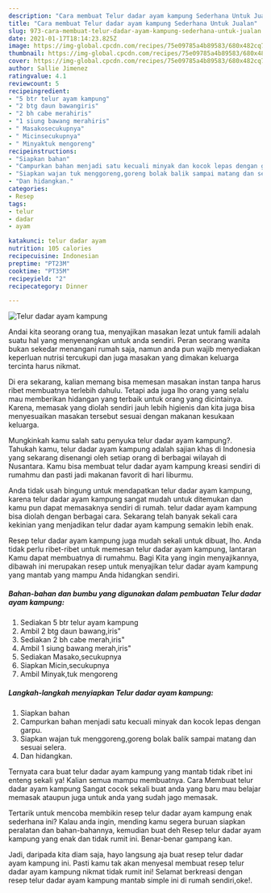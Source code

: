 ```yaml
---
description: "Cara membuat Telur dadar ayam kampung Sederhana Untuk Jualan"
title: "Cara membuat Telur dadar ayam kampung Sederhana Untuk Jualan"
slug: 973-cara-membuat-telur-dadar-ayam-kampung-sederhana-untuk-jualan
date: 2021-01-17T18:14:23.825Z
image: https://img-global.cpcdn.com/recipes/75e09785a4b89583/680x482cq70/telur-dadar-ayam-kampung-foto-resep-utama.jpg
thumbnail: https://img-global.cpcdn.com/recipes/75e09785a4b89583/680x482cq70/telur-dadar-ayam-kampung-foto-resep-utama.jpg
cover: https://img-global.cpcdn.com/recipes/75e09785a4b89583/680x482cq70/telur-dadar-ayam-kampung-foto-resep-utama.jpg
author: Sallie Jimenez
ratingvalue: 4.1
reviewcount: 5
recipeingredient:
- "5 btr telur ayam kampung"
- "2 btg daun bawangiris"
- "2 bh cabe merahiris"
- "1 siung bawang merahiris"
- " Masakosecukupnya"
- " Micinsecukupnya"
- " Minyaktuk mengoreng"
recipeinstructions:
- "Siapkan bahan"
- "Campurkan bahan menjadi satu kecuali minyak dan kocok lepas dengan garpu."
- "Siapkan wajan tuk menggoreng,goreng bolak balik sampai matang dan sesuai selera."
- "Dan hidangkan."
categories:
- Resep
tags:
- telur
- dadar
- ayam

katakunci: telur dadar ayam 
nutrition: 105 calories
recipecuisine: Indonesian
preptime: "PT23M"
cooktime: "PT35M"
recipeyield: "2"
recipecategory: Dinner

---
```



![Telur dadar ayam kampung](https://img-global.cpcdn.com/recipes/75e09785a4b89583/680x482cq70/telur-dadar-ayam-kampung-foto-resep-utama.jpg)

Andai kita seorang orang tua, menyajikan masakan lezat untuk famili adalah suatu hal yang menyenangkan untuk anda sendiri. Peran seorang  wanita bukan sekedar menangani rumah saja, namun anda pun wajib menyediakan keperluan nutrisi tercukupi dan juga masakan yang dimakan keluarga tercinta harus nikmat.

Di era  sekarang, kalian memang bisa memesan masakan instan tanpa harus ribet membuatnya terlebih dahulu. Tetapi ada juga lho orang yang selalu mau memberikan hidangan yang terbaik untuk orang yang dicintainya. Karena, memasak yang diolah sendiri jauh lebih higienis dan kita juga bisa menyesuaikan masakan tersebut sesuai dengan makanan kesukaan keluarga. 



Mungkinkah kamu salah satu penyuka telur dadar ayam kampung?. Tahukah kamu, telur dadar ayam kampung adalah sajian khas di Indonesia yang sekarang disenangi oleh setiap orang di berbagai wilayah di Nusantara. Kamu bisa membuat telur dadar ayam kampung kreasi sendiri di rumahmu dan pasti jadi makanan favorit di hari liburmu.

Anda tidak usah bingung untuk mendapatkan telur dadar ayam kampung, karena telur dadar ayam kampung sangat mudah untuk ditemukan dan kamu pun dapat memasaknya sendiri di rumah. telur dadar ayam kampung bisa diolah dengan berbagai cara. Sekarang telah banyak sekali cara kekinian yang menjadikan telur dadar ayam kampung semakin lebih enak.

Resep telur dadar ayam kampung juga mudah sekali untuk dibuat, lho. Anda tidak perlu ribet-ribet untuk memesan telur dadar ayam kampung, lantaran Kamu dapat membuatnya di rumahmu. Bagi Kita yang ingin menyajikannya, dibawah ini merupakan resep untuk menyajikan telur dadar ayam kampung yang mantab yang mampu Anda hidangkan sendiri.

<!--inarticleads1-->

##### Bahan-bahan dan bumbu yang digunakan dalam pembuatan Telur dadar ayam kampung:

1. Sediakan 5 btr telur ayam kampung
1. Ambil 2 btg daun bawang,iris&#34;
1. Sediakan 2 bh cabe merah,iris&#34;
1. Ambil 1 siung bawang merah,iris&#34;
1. Sediakan  Masako,secukupnya
1. Siapkan  Micin,secukupnya
1. Ambil  Minyak,tuk mengoreng




<!--inarticleads2-->

##### Langkah-langkah menyiapkan Telur dadar ayam kampung:

1. Siapkan bahan
1. Campurkan bahan menjadi satu kecuali minyak dan kocok lepas dengan garpu.
1. Siapkan wajan tuk menggoreng,goreng bolak balik sampai matang dan sesuai selera.
1. Dan hidangkan.




Ternyata cara buat telur dadar ayam kampung yang mantab tidak ribet ini enteng sekali ya! Kalian semua mampu membuatnya. Cara Membuat telur dadar ayam kampung Sangat cocok sekali buat anda yang baru mau belajar memasak ataupun juga untuk anda yang sudah jago memasak.

Tertarik untuk mencoba membikin resep telur dadar ayam kampung enak sederhana ini? Kalau anda ingin, mending kamu segera buruan siapkan peralatan dan bahan-bahannya, kemudian buat deh Resep telur dadar ayam kampung yang enak dan tidak rumit ini. Benar-benar gampang kan. 

Jadi, daripada kita diam saja, hayo langsung aja buat resep telur dadar ayam kampung ini. Pasti kamu tak akan menyesal membuat resep telur dadar ayam kampung nikmat tidak rumit ini! Selamat berkreasi dengan resep telur dadar ayam kampung mantab simple ini di rumah sendiri,oke!.


